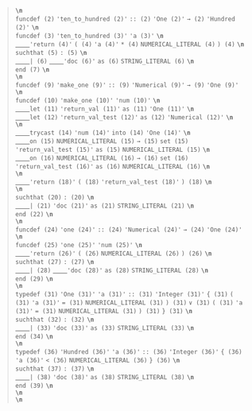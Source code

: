 <blockquote><code><b>\n</b></code><br>
<code>funcdef (2)</code> <code>'ten_to_hundred (2)'</code> <code>:: (2)</code> <code>'One (2)'</code> <code>→ (2)</code> <code>'Hundred (2)'</code> <code><b>\n</b></code><br>
<code>funcdef (3)</code> <code>'ten_to_hundred (3)'</code> <code>'a (3)'</code> <code><b>\n</b></code><br>
<code><u>&nbsp;&nbsp;&nbsp;&nbsp;</u></code><code>'return (4)'</code> <code>( (4)</code> <code>'a (4)'</code> <code>* (4)</code> <code>NUMERICAL_LITERAL (4)</code> <code>) (4)</code> <code><b>\n</b></code><br>
<code>suchthat (5)</code> <code>: (5)</code> <code><b>\n</b></code><br>
<code><u>&nbsp;&nbsp;&nbsp;&nbsp;</u></code><code>| (6)</code> <code><u>&nbsp;&nbsp;&nbsp;&nbsp;</u></code><code>'doc (6)'</code> <code>as (6)</code> <code>STRING_LITERAL (6)</code> <code><b>\n</b></code><br>
<code>end (7)</code> <code><b>\n</b></code><br>
<code><b>\n</b></code><br>
<code>funcdef (9)</code> <code>'make_one (9)'</code> <code>:: (9)</code> <code>'Numerical (9)'</code> <code>→ (9)</code> <code>'One (9)'</code> <code><b>\n</b></code><br>
<code>funcdef (10)</code> <code>'make_one (10)'</code> <code>'num (10)'</code> <code><b>\n</b></code><br>
<code><u>&nbsp;&nbsp;&nbsp;&nbsp;</u></code><code>let (11)</code> <code>'return_val (11)'</code> <code>as (11)</code> <code>'One (11)'</code> <code><b>\n</b></code><br>
<code><u>&nbsp;&nbsp;&nbsp;&nbsp;</u></code><code>let (12)</code> <code>'return_val_test (12)'</code> <code>as (12)</code> <code>'Numerical (12)'</code> <code><b>\n</b></code><br>
<code><b>\n</b></code><br>
<code><u>&nbsp;&nbsp;&nbsp;&nbsp;</u></code><code>trycast (14)</code> <code>'num (14)'</code> <code>into (14)</code> <code>'One (14)'</code> <code><b>\n</b></code><br>
<code><u>&nbsp;&nbsp;&nbsp;&nbsp;</u></code><code>on (15)</code> <code>NUMERICAL_LITERAL (15)</code> <code>→ (15)</code> <code>set (15)</code> <code>'return_val_test (15)'</code> <code>as (15)</code> <code>NUMERICAL_LITERAL (15)</code> <code><b>\n</b></code><br>
<code><u>&nbsp;&nbsp;&nbsp;&nbsp;</u></code><code>on (16)</code> <code>NUMERICAL_LITERAL (16)</code> <code>→ (16)</code> <code>set (16)</code> <code>'return_val_test (16)'</code> <code>as (16)</code> <code>NUMERICAL_LITERAL (16)</code> <code><b>\n</b></code><br>
<code><b>\n</b></code><br>
<code><u>&nbsp;&nbsp;&nbsp;&nbsp;</u></code><code>'return (18)'</code> <code>( (18)</code> <code>'return_val_test (18)'</code> <code>) (18)</code> <code><b>\n</b></code><br>
<code><b>\n</b></code><br>
<code>suchthat (20)</code> <code>: (20)</code> <code><b>\n</b></code><br>
<code><u>&nbsp;&nbsp;&nbsp;&nbsp;</u></code><code>| (21)</code> <code>'doc (21)'</code> <code>as (21)</code> <code>STRING_LITERAL (21)</code> <code><b>\n</b></code><br>
<code>end (22)</code> <code><b>\n</b></code><br>
<code><b>\n</b></code><br>
<code>funcdef (24)</code> <code>'one (24)'</code> <code>:: (24)</code> <code>'Numerical (24)'</code> <code>→ (24)</code> <code>'One (24)'</code> <code><b>\n</b></code><br>
<code>funcdef (25)</code> <code>'one (25)'</code> <code>'num (25)'</code> <code><b>\n</b></code><br>
<code><u>&nbsp;&nbsp;&nbsp;&nbsp;</u></code><code>'return (26)'</code> <code>( (26)</code> <code>NUMERICAL_LITERAL (26)</code> <code>) (26)</code> <code><b>\n</b></code><br>
<code>suchthat (27)</code> <code>: (27)</code> <code><b>\n</b></code><br>
<code><u>&nbsp;&nbsp;&nbsp;&nbsp;</u></code><code>| (28)</code> <code><u>&nbsp;&nbsp;&nbsp;&nbsp;</u></code><code>'doc (28)'</code> <code>as (28)</code> <code>STRING_LITERAL (28)</code> <code><b>\n</b></code><br>
<code>end (29)</code> <code><b>\n</b></code><br>
<code><b>\n</b></code><br>
<code>typedef (31)</code> <code>'One (31)'</code> <code>'a (31)'</code> <code>:: (31)</code> <code>'Integer (31)'</code> <code>{ (31)</code> <code>( (31)</code> <code>'a (31)'</code> <code>= (31)</code> <code>NUMERICAL_LITERAL (31)</code> <code>) (31)</code> <code>∨ (31)</code> <code>( (31)</code> <code>'a (31)'</code> <code>= (31)</code> <code>NUMERICAL_LITERAL (31)</code> <code>) (31)</code> <code>} (31)</code> <code><b>\n</b></code><br>
<code>suchthat (32)</code> <code>: (32)</code> <code><b>\n</b></code><br>
<code><u>&nbsp;&nbsp;&nbsp;&nbsp;</u></code><code>| (33)</code> <code>'doc (33)'</code> <code>as (33)</code> <code>STRING_LITERAL (33)</code> <code><b>\n</b></code><br>
<code>end (34)</code> <code><b>\n</b></code><br>
<code><b>\n</b></code><br>
<code>typedef (36)</code> <code>'Hundred (36)'</code> <code>'a (36)'</code> <code>:: (36)</code> <code>'Integer (36)'</code> <code>{ (36)</code> <code>'a (36)'</code> <code>< (36)</code> <code>NUMERICAL_LITERAL (36)</code> <code>} (36)</code> <code><b>\n</b></code><br>
<code>suchthat (37)</code> <code>: (37)</code> <code><b>\n</b></code><br>
<code><u>&nbsp;&nbsp;&nbsp;&nbsp;</u></code><code>| (38)</code> <code>'doc (38)'</code> <code>as (38)</code> <code>STRING_LITERAL (38)</code> <code><b>\n</b></code><br>
<code>end (39)</code> <code><b>\n</b></code><br>
<code><b>\n</b></code><br>
<code><b>\n</b></code><br>
</blockquote>